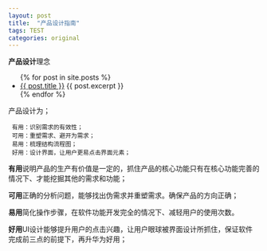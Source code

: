 ```yaml
---
layout: post
title:  "产品设计指南" 
tags: TEST
categories: original
---
```


**产品设计**理念

<ul>
  {% for post in site.posts %}
    <li>
      <a href="{{ post.url }}">{{ post.title }}</a>
      {{ post.excerpt }}
    </li>
  {% endfor %}
</ul>


产品设计为；

     有用：识别需求的有效性；
     可用：重塑需求、避开为需求；
     易用：梳理结构流程图；
     好用：设计界面，让用户更易点击界面元素；
     
 **有用**说明产品的生产有价值是一定的，抓住产品的核心功能只有在核心功能完善的情况下、才能挖掘其他的需求和功能；
 
 **可用**正确的分析问题，能够找出伪需求并重塑需求。确保产品的方向正确；
 
 **易用**简化操作步骤，在软件功能开发完全的情况下、减轻用户的使用次数。
 
 **好用**UI设计能够提升用户的点击兴趣，让用户眼球被界面设计所抓住，保证软件完成前三点的前提下，再升华为好用；